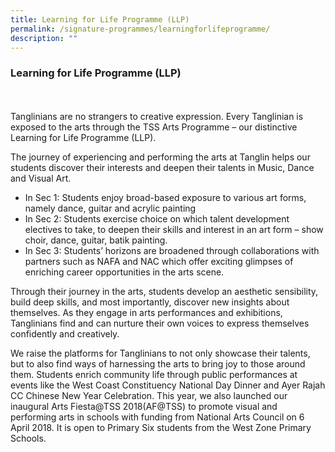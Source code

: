 ```yaml
---
title: Learning for Life Programme (LLP)
permalink: /signature-programmes/learningforlifeprogramme/
description: ""
---
```


### Learning for Life Programme (LLP)
<br> 
<br>
Tanglinians are no strangers to creative expression. Every Tanglinian is exposed to the arts through the TSS Arts Programme – our distinctive Learning for Life Programme (LLP).

The journey of experiencing and performing the arts at Tanglin helps our students discover their interests and deepen their talents in Music, Dance and Visual Art.

*   In Sec 1: Students enjoy broad-based exposure to various art forms, namely dance, guitar and acrylic painting
*   In Sec 2: Students exercise choice on which talent development electives to take, to deepen their skills and interest in an art form – show choir, dance, guitar, batik painting.
*   In Sec 3: Students’ horizons are broadened through collaborations with partners such as NAFA and NAC which offer exciting glimpses of enriching career opportunities in the arts scene.

Through their journey in the arts, students develop an aesthetic sensibility, build deep skills, and most importantly, discover new insights about themselves. As they engage in arts performances and exhibitions, Tanglinians find and can nurture their own voices to express themselves confidently and creatively.

We raise the platforms for Tanglinians to not only showcase their talents, but to also find ways of harnessing the arts to bring joy to those around them. Students enrich community life through public performances at events like the West Coast Constituency National Day Dinner and Ayer Rajah CC Chinese New Year Celebration. This year, we also launched our inaugural Arts Fiesta@TSS 2018(AF@TSS) to promote visual and performing arts in schools with funding from National Arts Council on 6 April 2018. It is open to Primary Six students from the West Zone Primary Schools.